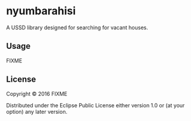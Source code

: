 # nyumbarahisi

A USSD library designed for searching for vacant houses.

## Usage

FIXME

## License

Copyright © 2016 FIXME

Distributed under the Eclipse Public License either version 1.0 or (at
your option) any later version.
